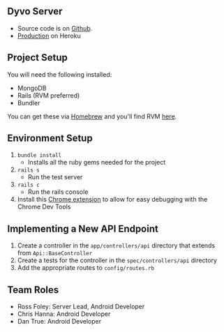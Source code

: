## Dyvo Server

* Source code is on [Github](https://github.com/rossfoley/dyvo-server).
* [Production](http://dyvo.herokuapp.com/) on Heroku


## Project Setup

You will need the following installed:

* MongoDB
* Rails (RVM preferred)
* Bundler

You can get these via [Homebrew](http://mxcl.github.io/homebrew/) and you'll find RVM [here](https://rvm.io/).

## Environment Setup

1. `bundle install` 
    - Installs all the ruby gems needed for the project
2. `rails s` 
    - Run the test server
3. `rails c` 
    - Run the rails console
4. Install this [Chrome extension](https://chrome.google.com/webstore/detail/railspanel/gjpfobpafnhjhbajcjgccbbdofdckggg?hl=en-US) to allow for easy debugging with the Chrome Dev Tools

## Implementing a New API Endpoint

1. Create a controller in the `app/controllers/api` directory that extends from `Api::BaseController`
2. Create a tests for the controller in the `spec/controllers/api` directory
3. Add the appropriate routes to `config/routes.rb`

## Team Roles

* Ross Foley: Server Lead, Android Developer
* Chris Hanna: Android Developer
* Dan True: Android Developer

